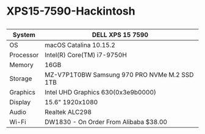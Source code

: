 # XPS15-7590-Hackintosh

## 

| System   | DELL XPS 15 7590                                                     |
| -------- | ------------------------------------------------------------ |
| OS | macOS Catalina 10.15.2                 |
| Processor  | Intel(R) Core(TM) i7-9750H                                   |
| Memory    | 16GB                                                         |
| Storage     | MZ-V7P1T0BW Samsung 970 PRO NVMe M.2 SSD 1TB                            |
| Graphics   | Intel UHD Graphics 630(0x3e9b0000)                           |
| Display   | 15.6" 1920x1080                                              |
| Audio    | Realtek ALC298                                               |
| Wi-Fi | DW1830 - On Order From Alibaba $38.00 |

## 
